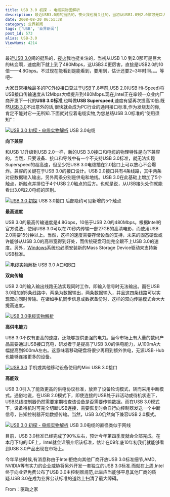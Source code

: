 ```yaml
---
title: USB 3.0 初探 - 电缆实物图解析
description: 最近USB3.0闹的挺热的，夜火我也挺关注的，当初从USB1.0到2.0那可是巨大的转变啊，速度刷下就上到了480Mbps，这USB3.0更厉害，直接是USB2.0的10倍——4.8Gbps。不过现在能看到是能看到，要用到，估计还要2~3年时间。。。等吧~
date: 2008-08-20 06:51:38
category: 业界新闻
tags: ['USB', '业界新闻']
post_id: 573
alias: USB-3.0
ViewNums: 4214
---
```


最近[USB 3.0](/blog/usb-30)闹的挺热的，[夜火](/blog/)我也挺关注的，当初从USB 1.0 到2.0那可是巨大的转变啊，速度刷下就上到了480Mbps，这USB3.0更厉害，直接是USB2.0的10倍——4.8Gbps。不过现在能看到是能看到，要用到，估计还要2~3年时间。。。等吧~

大家日常接触最多的PC外设接口莫过于[USB](/tags/USB)了.8年前,USB 2.0(USB Hi-Speed)将USB接口传输速度从12Mbps大幅提升到480Mbps.现在,Intel正在率领一众业内厂商开发下一代的**USB 3.0标准**,也叫做**USB Superspeed**,速度有望再次提高10倍.既然[USB 3.0](/blog/usb-30)不出意外的话,很快就会成为PC行业的通用接口标准,作为发烧友的你,肯定不能对它一无所知.下面就对应着电缆实物,为您总结USB 3.0标准的“使用须知”：

[![USB 3.0 初探 - 电缆实物解析](http://dl.maximumpc.com/galleries/usb3/usb3_01_full.jpg)](/blog/usb-30)
USB 3.0电缆

**向下兼容**

和USB 1.1升级到USB 2.0一样，新的USB 3.0接口和电缆的物理特性是向下兼容的。当然，只要设备、接口和导线中有一个不支持USB 3.0标准，就无法实现Superspeed的超高速，但至少把USB 3.0电缆插在2.0接口上可以放心不会爆炸。兼容的关键在于USB 3.0的接口设计。USB 2.0接口共有4条线路，其中两条对应数据输入输出，另外两条分别是供电和地线。USB 3.0在此基础上增加了5个触点，新触点并排位于4个USB 2.0触点的后方。也就是说，从USB接头处你就能看出3.0和2.0电缆的区别。

[![USB 3.0 初探](http://dl.maximumpc.com/galleries/usb3/usb3_02_full.jpg)](/blog/usb-30)
USB 3.0接口 后部隐约可见新增的5个触点

**最高速度**

USB 3.0的最高传输速度是4.8Gbps，10倍于USB 2.0的480Mbps。根据Intel的官方说法，使用USB 3.0可以在70秒内传输一部27GB的高清电影，而使用USB 2.0需要15分钟以上。当然，这样的速度需要存储设备的支持，未来的固态硬盘或许能够从USB 3.0的高带宽得到好处，而传统硬盘可能完全跟不上USB 3.0的速度。另外，[Windows](/tags/Windows)系统也必须安装新的Mass Storage Device驱动来支持新USB标准。

[![电缆实物解析](http://dl.maximumpc.com/galleries/usb3/usb3_03_full.jpg)](/blog/usb-30)
USB 3.0 A口和B口

**双向传输**

USB 2.0的输入输出线路无法实现同时工作，即输入信号时无法输出。而在USB 3.0增加的5条线路中，两条为数据输出，两条数据输入，并且这四条线路可以实现双向同时传输。在诸如手机同步信息或数据备份时，这样的双向传输模式会大大提高速度。

[![USB 3.0电缆实物解析](http://dl.maximumpc.com/galleries/usb3/usb3_04_full.jpg)](/blog/usb-30)

**高供电能力**

USB 3.0不仅有更高的速度，还能够提供更强的电力。当今市场上有大量的数码产品需要通过USB接口充电，研发者于是提高了USB 3.0的供电能力，从100mA大幅提高到900mA左右。这意味着移动硬盘将很少再用到额外供电，无源USB-Hub也能够连接更多的设备。

[![USB 3.0](http://dl.maximumpc.com/galleries/usb3/usb3_05_full.jpg)](/blog/usb-30)
手机或其他移动设备使用的Mini USB 3.0接口

**高能效**

USB 3.0引入了能效更高的供电协议标准，放弃了设备轮询模式，转而采用中断模式。通俗地说，在USB 2.0模式下，即使连接的USB处于非活动或待机状态下，USB总线控制器仍然需要定期检查该设备是否需要传输数据。而在USB 3.0模式下，设备待机时可完全切断USB连接，需要恢复时会自行向控制器发送一个中断信号，告知控制器开始数据传输。当然，USB 3.0仍然向下兼容USB 2.0模式。

[![USB 3.0 初探 - 电缆实物解析](http://dl.maximumpc.com/galleries/usb3/usb3_06_full.jpg)](/blog/usb-30)
USB 3.0电缆的直径类似于网线

目前，USB 3.0标准已经完成了90%左右，预计今年第四季度就会全部完成。在本月下旬的IDF上，Intel就会详细介绍该标准，估计在09年底10年初我们就能够看到USB 3.0产品出现在市场上。

今年早些时候,有消息称由于Intel拒绝向其他厂商开放USB 3.0标准细节,AMD、NVIDIA等有实力的企业威胁将另外开发一套独立的USB 3.0标准.而就在上周,Intel终于向业界免费公布了USB 3.0主控制器规范,此举应当能够平息其他厂商的质疑.USB 3.0在成为业界公认标准的道路上扫清了最大障碍。

From：驱动之家


